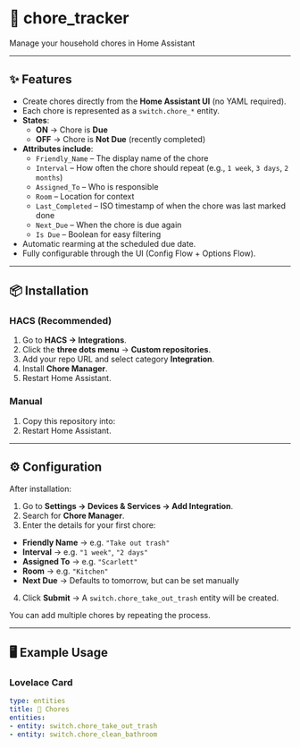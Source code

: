 # 🧹 chore_tracker
Manage your household chores in Home Assistant

---

## ✨ Features
- Create chores directly from the **Home Assistant UI** (no YAML required).
- Each chore is represented as a `switch.chore_*` entity.
- **States**:
  - **ON** → Chore is **Due**  
  - **OFF** → Chore is **Not Due** (recently completed)
- **Attributes include**:
  - `Friendly_Name` – The display name of the chore
  - `Interval` – How often the chore should repeat (e.g., `1 week`, `3 days`, `2 months`)
  - `Assigned_To` – Who is responsible
  - `Room` – Location for context
  - `Last_Completed` – ISO timestamp of when the chore was last marked done
  - `Next_Due` – When the chore is due again
  - `Is Due` – Boolean for easy filtering
- Automatic rearming at the scheduled due date.
- Fully configurable through the UI (Config Flow + Options Flow).

---

## 📦 Installation

### HACS (Recommended)
1. Go to **HACS → Integrations**.
2. Click the **three dots menu** → **Custom repositories**.
3. Add your repo URL and select category **Integration**.
4. Install **Chore Manager**.
5. Restart Home Assistant.

### Manual
1. Copy this repository into:
2. Restart Home Assistant.

---

## ⚙️ Configuration
After installation:

1. Go to **Settings → Devices & Services → Add Integration**.
2. Search for **Chore Manager**.
3. Enter the details for your first chore:
- **Friendly Name** → e.g. `"Take out trash"`
- **Interval** → e.g. `"1 week"`, `"2 days"`
- **Assigned To** → e.g. `"Scarlett"`
- **Room** → e.g. `"Kitchen"`
- **Next Due** → Defaults to tomorrow, but can be set manually
4. Click **Submit** → A `switch.chore_take_out_trash` entity will be created.

You can add multiple chores by repeating the process.

---

## 🖥️ Example Usage

### Lovelace Card
```yaml
type: entities
title: 🧹 Chores
entities:
- entity: switch.chore_take_out_trash
- entity: switch.chore_clean_bathroom
